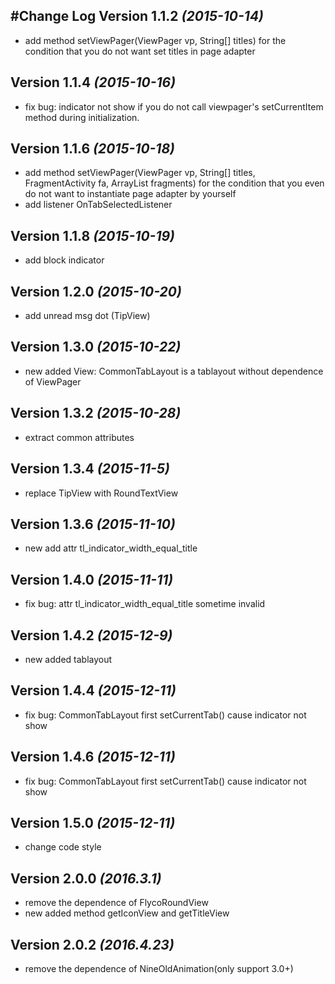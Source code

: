 #Change Log
Version 1.1.2 *(2015-10-14)*
----------------------------
* add method setViewPager(ViewPager vp, String[] titles)  for the condition that you do not want set titles in page adapter 

Version 1.1.4 *(2015-10-16)*
----------------------------
* fix bug: indicator not show if you do not call viewpager's setCurrentItem method during initialization.

Version 1.1.6 *(2015-10-18)*
----------------------------
* add method setViewPager(ViewPager vp, String[] titles, FragmentActivity fa, ArrayList<Fragment> fragments)
  for the condition that you even do not want to instantiate page adapter by yourself
* add listener OnTabSelectedListener

Version 1.1.8 *(2015-10-19)*
----------------------------
* add block indicator

Version 1.2.0 *(2015-10-20)*
----------------------------
* add unread msg dot (TipView)

Version 1.3.0 *(2015-10-22)*
----------------------------
* new added View: CommonTabLayout is a tablayout without dependence of ViewPager

Version 1.3.2 *(2015-10-28)*
----------------------------
* extract common attributes

Version 1.3.4 *(2015-11-5)*
----------------------------
* replace TipView with RoundTextView

Version 1.3.6 *(2015-11-10)*
----------------------------
* new add attr tl_indicator_width_equal_title

Version 1.4.0 *(2015-11-11)*
----------------------------
* fix bug: attr tl_indicator_width_equal_title sometime invalid

Version 1.4.2 *(2015-12-9)*
----------------------------
* new added tablayout

Version 1.4.4 *(2015-12-11)*
----------------------------
* fix bug: CommonTabLayout first setCurrentTab() cause indicator not show

Version 1.4.6 *(2015-12-11)*
----------------------------
* fix bug: CommonTabLayout first setCurrentTab() cause indicator not show

Version 1.5.0 *(2015-12-11)*
----------------------------
* change code style

Version 2.0.0 *(2016.3.1)*
----------------------------
* remove the dependence of FlycoRoundView
* new added method getIconView and getTitleView

Version 2.0.2 *(2016.4.23)*
----------------------------
* remove the dependence of NineOldAnimation(only support 3.0+)

